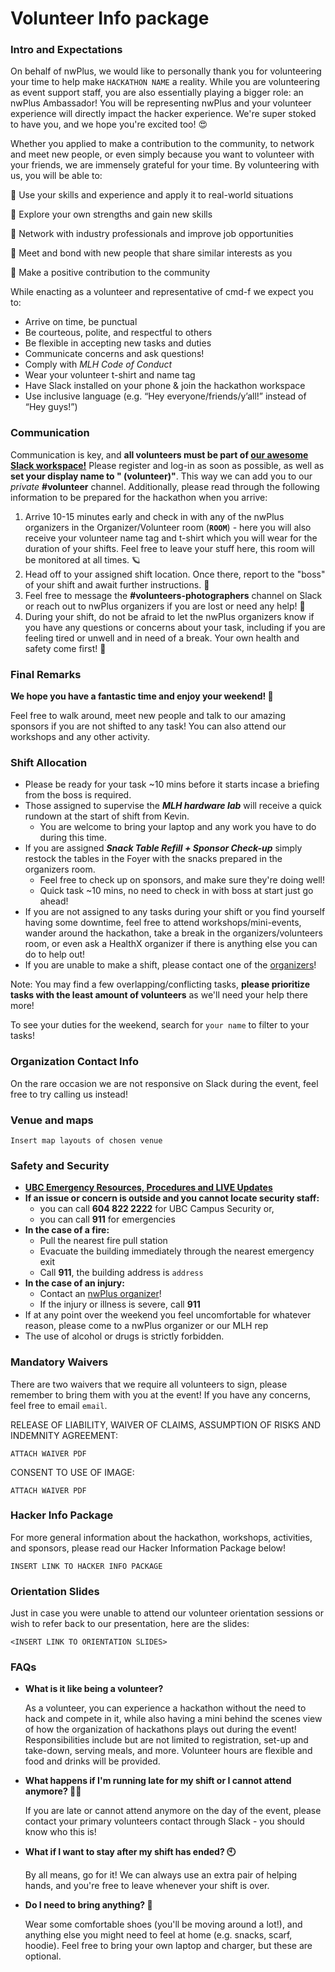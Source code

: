 # Volunteer Info package

### Intro and Expectations
On behalf of nwPlus, we would like to personally thank you for volunteering your time to help make `HACKATHON NAME` a reality. While you are volunteering as event support staff, you are also essentially playing a bigger role: an nwPlus Ambassador! You will be representing nwPlus and your volunteer experience will directly impact the hacker experience. We're super stoked to have you, and we hope you're excited too! 😍

Whether you applied to make a contribution to the community, to network and meet new people, or even simply because you want to volunteer with your friends, we are immensely grateful for your time. By volunteering with us, you will be able to:

📝 Use your skills and experience and apply it to real-world situations

💪 Explore your own strengths and gain new skills

👔 Network with industry professionals and improve job opportunities

🧠 Meet and bond with new people that share similar interests as you

🌟 Make a positive contribution to the community

While enacting as a volunteer and representative of cmd-f we expect you to:

- Arrive on time, be punctual
- Be courteous, polite, and respectful to others
- Be flexible in accepting new tasks and duties
- Communicate concerns and ask questions!
- Comply with *MLH Code of Conduct*
- Wear your volunteer t-shirt and name tag
- Have Slack installed on your phone & join the hackathon workspace
- Use inclusive language (e.g. “Hey everyone/friends/y’all!” instead of “Hey guys!”)
  
### Communication

Communication is key, and **all volunteers must be part of [our awesome Slack workspace!](https://bit.ly/2P0IqMC)** Please register and log-in as soon as possible, as well as **set your display name to "<insert name here> (volunteer)"**. This way we can add you to our *private* **#volunteer** channel. Additionally, please read through the following information to be prepared for the hackathon when you arrive:

1. Arrive 10-15 minutes early and check in with any of the nwPlus organizers in the Organizer/Volunteer room (**`ROOM`**) - here you will also receive your volunteer name tag and t-shirt which you will wear for the duration of your shifts. Feel free to leave your stuff here, this room will be monitored at all times. 🪐
2. Head off to your assigned shift location. Once there, report to the "boss" of your shift and await further instructions. 🌝
3. Feel free to message the **#volunteers-photographers** channel on Slack or reach out to nwPlus organizers if you are lost or need any help! 🙋
4. During your shift, do not be afraid to let the nwPlus organizers know if you have any questions or concerns about your task, including if you are feeling tired or unwell and in need of a break. Your own health and safety come first! 💪

### Final Remarks

**We hope you have a fantastic time and enjoy your weekend! 🎊**

Feel free to walk around, meet new people and talk to our amazing sponsors if you are not shifted to any task! You can also attend our workshops and any other activity. 

### Shift Allocation
 - Please be ready for your task ~10 mins before it starts incase a briefing from the boss is required.
 - Those assigned to supervise the ***MLH hardware lab*** will receive a quick rundown at the start of shift from Kevin.
     - You are welcome to bring your laptop and any work you have to do during this time.
 - If you are assigned ***Snack Table Refill + Sponsor Check-up*** simply restock the tables in the Foyer with the snacks prepared in the organizers room.
     - Feel free to check up on sponsors, and make sure they're doing well!
     - Quick task ~10 mins, no need to check in with boss at start just go ahead!
 - If you are not assigned to any tasks during your shift or you find yourself having some downtime, feel free to attend workshops/mini-events, wander around the hackathon, take a break in the organizers/volunteers room, or even ask a HealthX organizer if there is anything else you can do to help out!
 - If you are unable to make a shift, please contact one of the [organizers](https://www.notion.so/nwplus/Organizer-Contact-Info-879ff9c154e240679c19183a735cf503)!

 Note: You may find a few overlapping/conflicting tasks, **please prioritize tasks with the least amount of volunteers** as we'll need your help there more!

 To see your duties for the weekend, search for `your name` to filter to your tasks!

 ### <LINK TO MAIN SCHEDULE AND FILTER BY VOLUNTEER>

### Organization Contact Info

On the rare occasion we are not responsive on Slack during the event, feel free to try calling us instead!

### Venue and maps
`Insert map layouts of chosen venue`

### Safety and Security
  - [**UBC Emergency Resources, Procedures and LIVE Updates**](https://www.ubc.ca/emergency/)
  - **If an issue or concern is outside and you cannot locate security staff:**
      - you can call **604 822 2222** for UBC Campus Security or,
      - you can call **911** for emergencies
  - **In the case of a fire:**
      - Pull the nearest fire pull station
      - Evacuate the building immediately through the nearest emergency exit
      - Call **911**, the building address is `address`
  - **In the case of an injury:**
      - Contact an [nwPlus organizer](https://www.notion.so/nwplus/Organizer-Contact-Info-879ff9c154e240679c19183a735cf503)!
      - If the injury or illness is severe, call **911**
  - If at any point over the weekend you feel uncomfortable for whatever reason, please come to a nwPlus organizer or our MLH rep
  - The use of alcohol or drugs is strictly forbidden.

### Mandatory Waivers

There are two waivers that we require all volunteers to sign, please remember to bring them with you at the event! If you have any concerns, feel free to email `email`.

RELEASE OF LIABILITY, WAIVER OF CLAIMS, ASSUMPTION OF RISKS AND INDEMNITY AGREEMENT:

`ATTACH WAIVER PDF`

CONSENT TO USE OF IMAGE:

`ATTACH WAIVER PDF`

### Hacker Info Package

For more general information about the hackathon, workshops, activities, and sponsors, please read our Hacker Information Package below!

`INSERT LINK TO HACKER INFO PACKAGE`

### Orientation Slides

Just in case you were unable to attend our volunteer orientation sessions or wish to refer back to our presentation, here are the slides:

`<INSERT LINK TO ORIENTATION SLIDES>`

### FAQs
  - **What is it like being a volunteer?**

      As a volunteer, you can experience a hackathon without the need to hack and compete in it, while also having a mini behind the scenes view of how the organization of hackathons plays out during the event! Responsibilities include but are not limited to registration, set-up and take-down, serving meals, and more.  Volunteer hours are flexible and food and drinks will be provided.

  - **What happens if I'm running late for my shift or I cannot attend anymore? 🏃‍♂️**

      If you are late or cannot attend anymore on the day of the event, please contact your primary volunteers contact through Slack - you should know who this is! 

  - **What if I want to stay after my shift has ended? 🕙**

      By all means, go for it! We can always use an extra pair of helping hands, and you're free to leave whenever your shift is over. 

  - **Do I need to bring anything? 🎒**

      Wear some comfortable shoes (you'll be moving around a lot!), and anything else you might need to feel at home (e.g. snacks, scarf, hoodie). Feel free to bring your own laptop and charger, but these are optional. 